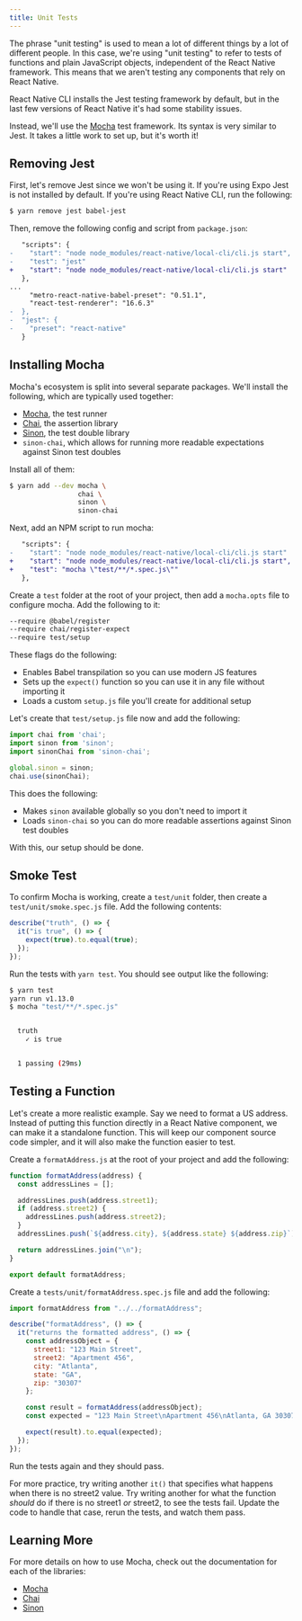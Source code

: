 ```yaml
---
title: Unit Tests
---
```


The phrase "unit testing" is used to mean a lot of different things by a lot of different people. In this case, we're using "unit testing" to refer to tests of functions and plain JavaScript objects, independent of the React Native framework. This means that we aren't testing any components that rely on React Native.

React Native CLI installs the Jest testing framework by default, but in the last few versions of React Native it's had some stability issues.

Instead, we'll use the [Mocha][mocha] test framework. Its syntax is very similar to Jest. It takes a little work to set up, but it's worth it!

## Removing Jest

First, let's remove Jest since we won't be using it. If you're using Expo Jest is not installed by default. If you're using React Native CLI, run the following:

```sh
$ yarn remove jest babel-jest
```

Then, remove the following config and script from `package.json`:

```diff
   "scripts": {
-    "start": "node node_modules/react-native/local-cli/cli.js start",
-    "test": "jest"
+    "start": "node node_modules/react-native/local-cli/cli.js start"
   },
...
     "metro-react-native-babel-preset": "0.51.1",
     "react-test-renderer": "16.6.3"
-  },
-  "jest": {
-    "preset": "react-native"
   }
```

## Installing Mocha

Mocha's ecosystem is split into several separate packages. We'll install the following, which are typically used together:

- [Mocha][mocha], the test runner
- [Chai][chai], the assertion library
- [Sinon][sinon], the test double library
- `sinon-chai`, which allows for running more readable expectations against Sinon test doubles

Install all of them:

```sh
$ yarn add --dev mocha \
                 chai \
                 sinon \
                 sinon-chai
```

Next, add an NPM script to run mocha:

```diff
   "scripts": {
-    "start": "node node_modules/react-native/local-cli/cli.js start"
+    "start": "node node_modules/react-native/local-cli/cli.js start",
+    "test": "mocha \"test/**/*.spec.js\""
   },
```

Create a `test` folder at the root of your project, then add a `mocha.opts` file to configure mocha. Add the following to it:

```sh
--require @babel/register
--require chai/register-expect
--require test/setup
```

These flags do the following:

- Enables Babel transpilation so you can use modern JS features
- Sets up the `expect()` function so you can use it in any file without importing it
- Loads a custom `setup.js` file you'll create for additional setup

Let's create that `test/setup.js` file now and add the following:

```js
import chai from 'chai';
import sinon from 'sinon';
import sinonChai from 'sinon-chai';

global.sinon = sinon;
chai.use(sinonChai);
```

This does the following:

- Makes `sinon` available globally so you don't need to import it
- Loads `sinon-chai` so you can do more readable assertions against Sinon test doubles

With this, our setup should be done.

## Smoke Test

To confirm Mocha is working, create a `test/unit` folder, then create a `test/unit/smoke.spec.js` file. Add the following contents:

```javascript
describe("truth", () => {
  it("is true", () => {
    expect(true).to.equal(true);
  });
});
```

Run the tests with `yarn test`. You should see output like the following:

```bash
$ yarn test
yarn run v1.13.0
$ mocha "test/**/*.spec.js"


  truth
    ✓ is true


  1 passing (29ms)
```

## Testing a Function

Let's create a more realistic example. Say we need to format a US address. Instead of putting this function directly in a React Native component, we can make it a standalone function. This will keep our component source code simpler, and it will also make the function easier to test.

Create a `formatAddress.js` at the root of your project and add the following:

```javascript
function formatAddress(address) {
  const addressLines = [];

  addressLines.push(address.street1);
  if (address.street2) {
    addressLines.push(address.street2);
  }
  addressLines.push(`${address.city}, ${address.state} ${address.zip}`);

  return addressLines.join("\n");
}

export default formatAddress;
```

Create a `tests/unit/formatAddress.spec.js` file and add the following:

```javascript
import formatAddress from "../../formatAddress";

describe("formatAddress", () => {
  it("returns the formatted address", () => {
    const addressObject = {
      street1: "123 Main Street",
      street2: "Apartment 456",
      city: "Atlanta",
      state: "GA",
      zip: "30307"
    };

    const result = formatAddress(addressObject);
    const expected = "123 Main Street\nApartment 456\nAtlanta, GA 30307";

    expect(result).to.equal(expected);
  });
});
```

Run the tests again and they should pass.

For more practice, try writing another `it()` that specifies what happens when there is no street2 value. Try writing another for what the function _should_ do if there is no street1 _or_ street2, to see the tests fail. Update the code to handle that case, rerun the tests, and watch them pass.

## Learning More

For more details on how to use Mocha, check out the documentation for each of the libraries:

- [Mocha][mocha]
- [Chai][chai]
- [Sinon][sinon]

[mocha]: https://mochajs.org/#table-of-contents
[chai]: https://www.chaijs.com/guide/
[sinon]: https://sinonjs.org/#get-started
